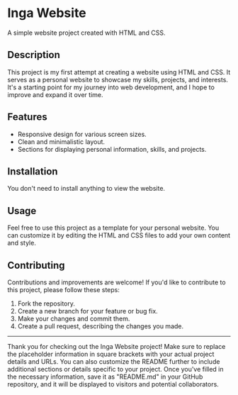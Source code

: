 # Inga Website

A simple website project created with HTML and CSS.

## Description

This project is my first attempt at creating a website using HTML and CSS. It serves as a personal website to showcase my skills, projects, and interests. It's a starting point for my journey into web development, and I hope to improve and expand it over time.

## Features

- Responsive design for various screen sizes.
- Clean and minimalistic layout.
- Sections for displaying personal information, skills, and projects.

## Installation

You don't need to install anything to view the website.

## Usage

Feel free to use this project as a template for your personal website. You can customize it by editing the HTML and CSS files to add your own content and style.

## Contributing

Contributions and improvements are welcome! If you'd like to contribute to this project, please follow these steps:

1. Fork the repository.
2. Create a new branch for your feature or bug fix.
3. Make your changes and commit them.
4. Create a pull request, describing the changes you made.

---

Thank you for checking out the Inga Website project!
Make sure to replace the placeholder information in square brackets with your actual project details and URLs. You can also customize the README further to include additional sections or details specific to your project. Once you've filled in the necessary information, save it as "README.md" in your GitHub repository, and it will be displayed to visitors and potential collaborators.





